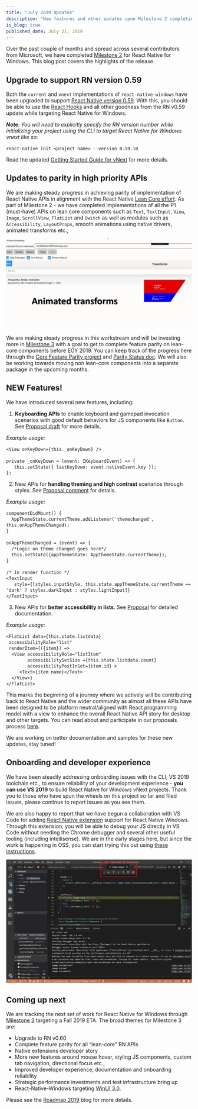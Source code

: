 ```yaml
---
title: "July 2019 Updates"
description: "New features and other updates upon Milestone 2 completion"
is_blog: true
published_date: July 21, 2019
---
```


Over the past couple of months and spread across several contributors from Microsoft, we have completed [Milestone 2](https://github.com/microsoft/react-native-windows/milestone/16) for React Native for Windows. This blog post covers the highlights of the release.

<!--truncate-->

## Upgrade to support RN version 0.59

Both the `current` and `vnext` implementations of `react-native-windows` have been upgraded to support [React Native version 0.59](https://facebook.github.io/react-native/blog/2019/03/12/releasing-react-native-059). With this, you should be able to use the [React Hooks](https://reactjs.org/docs/hooks-intro.html) and all other goodness from the RN v0.59 update while targeting React Native for Windows.

_**Note**: You will need to explicitly specify the RN version number while initializing your project using the CLI to target React Native for Windows vnext like so_:

```
react-native init <project name> --version 0.59.10
```

Read the updated [Getting Started Guide for vNext](https://github.com/microsoft/react-native-windows/blob/master/vnext/docs/GettingStarted.md) for more details.

## Updates to parity in high priority APIs

We are making steady progress in achieving parity of implementation of React Native APIs in alignment with the React Native [Lean Core effort](https://github.com/facebook/react-native/issues/23313). As part of Milestone 2 - we have completed implementations of all the P1 (must-have) APIs on lean core components such as `Text`, `TextInput`, `View`, `Image`, `ScrollView`, `FlatList` and `Switch` as well as modules such as `Accessibility`, `LayoutProps`, smooth animations using native drivers, animated transforms etc.,

![Animated Transforms](assets/transforms.gif)

We are making steady progress in this workstream and will be investing more in [Milestone 3](https://github.com/microsoft/react-native-windows/milestone/17) with a goal to get to complete feature parity on lean-core components before EOY 2019. You can keep track of the progress here through the [Core Feature Parity project](https://github.com/microsoft/react-native-windows/projects/7) and [Parity Status doc](https://github.com/microsoft/react-native-windows/blob/master/vnext/docs/ParityStatus.md). We will also be working towards moving non lean-core components into a separate package in the upcoming months.

## NEW Features!

We have introduced several new features, including:

1.  **Keyboarding APIs** to enable keyboard and gamepad invocation scenarios with good default behaviors for JS components like `Button`. See [Proposal draft](https://github.com/ReactWindows/discussions-and-proposals/blob/harinikmsft-keyboardapis/proposals/0000-keyboard-apis.md) for more details.

_Example usage:_

```
<View onKeyDown={this._onKeyDown} />

private _onKeyDown = (event: IKeyboardEvent) => {
   this.setState({ lastKeyDown: event.nativeEvent.key });
};

```

2.  New APIs for **handling theming and high contrast** scenarios through styles. See [Proposal comment](https://github.com/react-native-community/discussions-and-proposals/issues/126#issuecomment-500561803) for details.

_Example usage:_

```
componentDidMount() {
  AppThemeState.currentTheme.addListener('themechanged', this.onAppThemeChanged);
}

onAppThemeChanged = (event) => {
  /*Logic on theme changed goes here*/
  this.setState({appThemeState: AppThemeState.currentTheme});
}

/* In render function */
<TextInput
   style={[styles.inputStyle, this.state.appThemeState.currentTheme == 'dark' ? styles.darkInput : styles.lightInput]}
</TextInput>
```

3.  New APIs for **better accessibility in lists**. See [Proposal](https://github.com/react-native-community/discussions-and-proposals/pull/146) for detailed documentation.

_Example usage:_

```
<FlatList data={this.state.listdata}
 accessibilityRole="list"
 renderItem={({item}) =>
  <View accessibilityRole="listItem"
        accessibilitySetSize ={this.state.listdata.count}
        accessibilityPostInSet={item.id} >
     <Text>{item.name}</Text>
  </View>}
</FlatList>
```

This marks the beginning of a journey where we actively will be contributing back to React Native and the wider community as almost all these APIs have been designed to be platform neutral/aligned with React programming model with a view to enhance the overall React Native API story for desktop and other targets. You can read about and participate in our proposals process [here](https://github.com/microsoft/react-native-windows/tree/master/vnext/proposals).

We are working on better documentation and samples for these new updates, stay tuned!

## Onboarding and developer experience

We have been steadily addressing onboarding issues with the CLI, VS 2019 toolchain etc., to ensure reliability of your development experience - **you can use VS 2019** to build React Native for Windows vNext projects. Thank you to those who have spun the wheels on this project so far and filed issues, please continue to report issues as you see them.

We are also happy to report that we have begun a collaboration with VS Code for adding [React Native extension](https://marketplace.visualstudio.com/items?itemName=msjsdiag.vscode-react-native) support for React Native Windows. Through this extension, you will be able to debug your JS directly in VS Code without needing the Chrome debugger and several other useful tooling (including intellisense). We are in the early stages here, but since the work is happening in OSS, you can start trying this out using [these instructions](https://github.com/microsoft/react-native-windows/wiki/VS-Code-Debugging).

![VSCode JS Debugging](assets/vscode.png)

## Coming up next

We are tracking the next set of work for React Native for Windows through [Milestone 3](https://github.com/microsoft/react-native-windows/milestone/17) targeting a Fall 2019 ETA. The broad themes for Milestone 3 are:

- Upgrade to RN v0.60
- Complete feature parity for all “lean-core” RN APIs
- Native extensions developer story
- More new features around mouse hover, styling JS components, custom tab navigation, directional focus etc.,
- Improved developer experience, documentation and onboarding reliability
- Strategic performance investments and test infrastructure bring up
- React-Native-Windows targeting [WinUI 3.0](https://github.com/microsoft/microsoft-ui-xaml/blob/master/docs/roadmap.md#winui-3-q4-2019---2020).

Please see the [Roadmap 2019](Roadmap2019.md) blog for more details.
